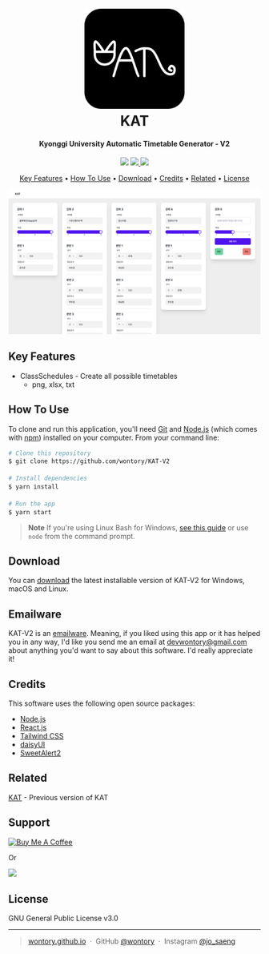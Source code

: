 <h1 align="center">
  <br>
  <a href="https://kat-kgu.com/"><img src="logo.png" alt="KAT" width="200"></a>
  <br>
  KAT
  <br>
</h1>

<h4 align="center">Kyonggi University Automatic Timetable Generator - V2</h4>

<p align="center">
  <a href="https://gitter.im/wontory/kat-v2"><img src="https://badges.gitter.im/wontory/kat-v2.svg"></a>
  <a href="https://saythanks.io/to/devwontory">
      <img src="https://img.shields.io/badge/SayThanks.io-%E2%98%BC-1EAEDB.svg">
  </a>
  <a href="https://www.paypal.me/wontory">
    <img src="https://img.shields.io/badge/$-donate-ff69b4.svg?maxAge=2592000&amp;style=flat">
  </a>
</p>

<p align="center">
  <a href="#key-features">Key Features</a> •
  <a href="#how-to-use">How To Use</a> •
  <a href="#download">Download</a> •
  <a href="#credits">Credits</a> •
  <a href="#related">Related</a> •
  <a href="#license">License</a>
</p>

[![screenshot](screenshot.png)](https://kat-kgu.com/)

## Key Features

- ClassSchedules - Create all possible timetables
  - png, xlsx, txt

## How To Use

To clone and run this application, you'll need [Git](https://git-scm.com) and [Node.js](https://nodejs.org/en/download/) (which comes with [npm](http://npmjs.com)) installed on your computer. From your command line:

```bash
# Clone this repository
$ git clone https://github.com/wontory/KAT-V2

# Install dependencies
$ yarn install

# Run the app
$ yarn start
```

> **Note**
> If you're using Linux Bash for Windows, [see this guide](https://www.howtogeek.com/261575/how-to-run-graphical-linux-desktop-applications-from-windows-10s-bash-shell/) or use `node` from the command prompt.

## Download

You can [download](https://github.com/wontory/KAT-V2/releases/tag/beta) the latest installable version of KAT-V2 for Windows, macOS and Linux.

## Emailware

KAT-V2 is an [emailware](https://en.wiktionary.org/wiki/emailware). Meaning, if you liked using this app or it has helped you in any way, I'd like you send me an email at <devwontory@gmail.com> about anything you'd want to say about this software. I'd really appreciate it!

## Credits

This software uses the following open source packages:

- [Node.js](https://nodejs.org/)
- [React.js](https://react.dev/)
- [Tailwind CSS](https://tailwindcss.com/)
- [daisyUI](https://daisyui.com/)
- [SweetAlert2](https://sweetalert2.github.io/)

## Related

[KAT](https://github.com/wontory/KAT) - Previous version of KAT

## Support

<a href="https://www.buymeacoffee.com/wontory" target="_blank"><img src="https://www.buymeacoffee.com/assets/img/custom_images/purple_img.png" alt="Buy Me A Coffee" style="height: 41px !important;width: 174px !important;box-shadow: 0px 3px 2px 0px rgba(190, 190, 190, 0.5) !important;-webkit-box-shadow: 0px 3px 2px 0px rgba(190, 190, 190, 0.5) !important;" ></a>

<p>Or</p>

<a href="https://www.patreon.com/wontory">
	<img src="https://c5.patreon.com/external/logo/become_a_patron_button@2x.png" width="160">
</a>

## License

GNU General Public License v3.0

---

> [wontory.github.io](https://wontory.github.io/profile/) &nbsp;&middot;&nbsp;
> GitHub [@wontory](https://github.com/wontory) &nbsp;&middot;&nbsp;
> Instagram [@jo_saeng](https://www.instagram.com/jo_saeng/)
